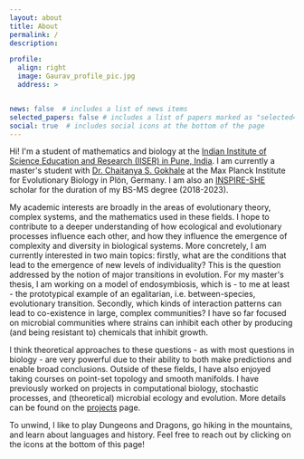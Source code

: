 ```yaml
---
layout: about
title: About
permalink: /
description: 

profile:
  align: right
  image: Gaurav_profile_pic.jpg
  address: > 


news: false  # includes a list of news items
selected_papers: false # includes a list of papers marked as "selected={true}"
social: true  # includes social icons at the bottom of the page
---
```


Hi! I'm a student of mathematics and biology at the [Indian Institute of Science Education and Research (IISER) in Pune, India](https://www.iiserpune.ac.in/). I am currently a master's student with [Dr. Chaitanya S. Gokhale](http://gokhalechaitanya.github.io/) at the Max Planck Institute for Evolutionary Biology in Plön, Germany. I am also an [INSPIRE-SHE](https://online-inspire.gov.in/Account/INSPIREProgramme) scholar for the duration of my BS-MS degree (2018-2023). 

My academic interests are broadly in the areas of evolutionary theory, complex systems, and the mathematics used in these fields. I hope to contribute to a deeper understanding of how ecological and evolutionary processes influence each other, and how they influence the emergence of complexity and diversity in biological systems. More concretely, I am currently interested in two main topics: firstly, what are the conditions that lead to the emergence of new levels of individuality? This is the question addressed by the notion of major transitions in evolution. For my master's thesis, I am working on a model of endosymbiosis, which is - to me at least - the prototypical example of an egalitarian, i.e. between-species, evolutionary transition. Secondly, which kinds of interaction patterns can lead to co-existence in large, complex communities? I have so far focused on microbial communities where strains can inhibit each other by producing (and being resistant to) chemicals that inhibit growth. 

I think theoretical approaches to these questions - as with most questions in biology - are very powerful due to their ability to both make predictions and enable broad conclusions. Outside of these fields, I have also enjoyed taking courses on point-set topology and smooth manifolds. I have previously worked on projects in computational biology, stochastic processes, and (theoretical) microbial ecology and evolution. More details can be found on the [projects](https://gauravathreya.github.io/projects/) page. 

To unwind, I like to play Dungeons and Dragons, go hiking in the mountains, and learn about languages and history. Feel free to reach out by clicking on the icons at the bottom of this page! 
